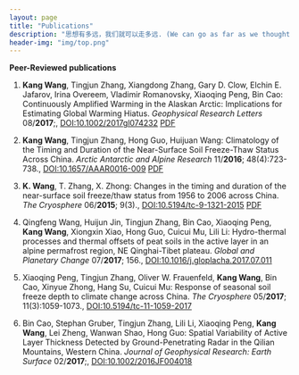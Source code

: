 ```yaml
---
layout: page
title: "Publications"
description: "思想有多远，我们就可以走多远. (We can go as far as we thought)"
header-img: "img/top.png"
---
```

**Peer-Reviewed publications**

1. **Kang Wang**, Tingjun Zhang, Xiangdong Zhang, Gary D. Clow, Elchin E. Jafarov, Irina Overeem, Vladimir Romanovsky, Xiaoqing Peng, Bin Cao: Continuously Amplified Warming in the Alaskan Arctic: Implications for Estimating Global Warming Hiatus. *Geophysical Research Letters* 08/**2017**;, [DOI:10.1002/2017gl074232](https://doi.org/10.1002/2017gl074232)
[PDF](pdfs/Wang_et_al-2017-Geophysical_Research_Letters.pdf)

1. **Kang Wang**, Tingjun Zhang, Hong Guo, Huijuan Wang: Climatology of the Timing and Duration of the Near-Surface Soil Freeze-Thaw Status Across China. *Arctic Antarctic and Alpine Research* 11/**2016**; 48(4):723-738., [DOI:10.1657/AAAR0016-009](https://doi.org/10.1657/AAAR0016-009)
[PDF](pdfs/aaar0016-009.pdf)

1. **K. Wang**, T. Zhang, X. Zhong: Changes in the timing and duration of the near-surface soil freeze/thaw status from 1956 to 2006 across China. *The Cryosphere* 06/**2015**; 9(3)., [DOI:10.5194/tc-9-1321-2015](https://doi.org/10.5194/tc-9-1321-2015)
[PDF](pdfs/tc-9-1321-2015.pdf)

1. Qingfeng Wang, Huijun Jin, Tingjun Zhang, Bin Cao, Xiaoqing Peng, **Kang Wang**, Xiongxin Xiao, Hong Guo, Cuicui Mu, Lili Li: Hydro-thermal processes and thermal offsets of peat soils in the active layer in an alpine permafrost region, NE Qinghai-Tibet plateau. *Global and Planetary Change* 07/**2017**; 156., [DOI:10.1016/j.gloplacha.2017.07.011](https://doi.org/10.1016/j.gloplacha.2017.07.011)

1. Xiaoqing Peng, Tingjun Zhang, Oliver W. Frauenfeld, **Kang Wang**, Bin Cao, Xinyue Zhong, Hang Su, Cuicui Mu: Response of seasonal soil freeze depth to climate change across China. *The Cryosphere* 05/**2017**; 11(3):1059-1073., [DOI:10.5194/tc-11-1059-2017](https://doi.org/10.5194/tc-11-1059-2017)

1. Bin Cao, Stephan Gruber, Tingjun Zhang, Lili Li, Xiaoqing Peng, **Kang Wang**, Lei Zheng, Wanwan Shao, Hong Guo: Spatial Variability of Active Layer Thickness Detected by Ground-Penetrating Radar in the Qilian Mountains, Western China. *Journal of Geophysical Research: Earth Surface* 02/**2017**;, [DOI:10.1002/2016JF004018](https://doi.org/10.1002/2016JF004018)

